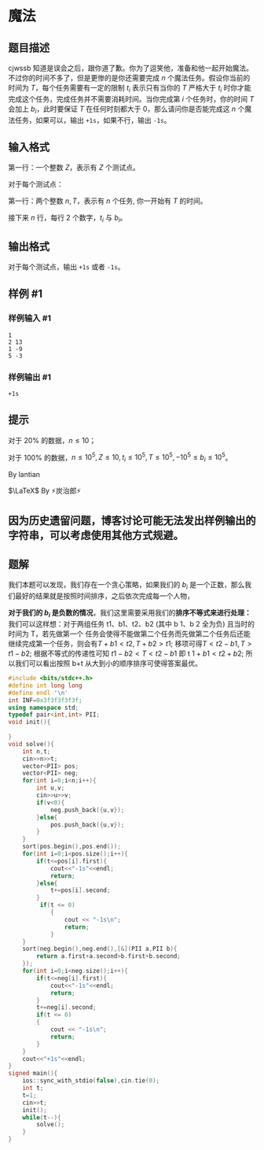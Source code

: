 # 魔法

## 题目描述

cjwssb 知道是误会之后，跟你道了歉。你为了逗笑他，准备和他一起开始魔法。不过你的时间不多了，但是更惨的是你还需要完成 $n$ 个魔法任务。假设你当前的时间为 $T$，每个任务需要有一定的限制 $t_i$ 表示只有当你的 $T$ 严格大于 $t_i$ 时你才能完成这个任务，完成任务并不需要消耗时间。当你完成第 $i$ 个任务时，你的时间 $T$ 会加上 $b_i$，此时要保证 $T$ 在任何时刻都大于 $0$，那么请问你是否能完成这 $n$ 个魔法任务，如果可以，输出 $\texttt{+1}\texttt{s}$，如果不行，输出 $\texttt{-1}\texttt{s}$。

## 输入格式

第一行：一个整数 $Z$，表示有 $Z$ 个测试点。

对于每个测试点：

第一行：两个整数 $n,T$，表示有 $n$ 个任务, 你一开始有 $T$ 的时间。

接下来 $n$ 行，每行 $2$ 个数字，$t_i$ 与 $b_i$。

## 输出格式

对于每个测试点，输出 $\texttt{+1}\texttt{s}$ 或者 $\texttt{-1}\texttt{s}$。

## 样例 #1

### 样例输入 #1

```
1
2 13
1 -9
5 -3
```

### 样例输出 #1

```
+1s
```

## 提示

对于 $20\%$ 的数据，$n\leq10$；

对于 $100\%$ 的数据，$n\leq10^5,Z\leq10,t_i\leq10^5,T\leq10^5,-10^5\leq b_i\leq 10^5$。

By lantian

$\LaTeX$ By ⚡炭治郎⚡

## 因为历史遗留问题，博客讨论可能无法发出样例输出的字符串，可以考虑使用其他方式规避。

## 题解
我们本题可以发现，我们存在一个贪心策略，如果我们的 $b_{i}$ 是一个正数，那么我们最好的结果就是按照时间排序，之后依次完成每一个人物，

**对于我们的 $b_{i}$ 是负数的情况**，我们这里需要采用我们的**排序不等式来进行处理：**
我们可以这样想：对于两组任务 t1、b1、t2、b2 (其中 b 1、b 2 全为负) 且当时的时间为 T，若先做第一个
任务会使得不能做第二个任务而先做第二个任务后还能继续完成第一个任务，则会有$T+b1<t2,T+b2>t1;$
移项可得$T< t2- b1, T> t 1- b 2$; 根据不等式的传递性可知
$t1-b2<T<t2-b1$ 即 t $1+b1<t2+b2;$ 所以我们可以看出按照 b+t 从大到小的顺序排序可使得答案最优。

```cpp
#include <bits/stdc++.h>
#define int long long
#define endl '\n'
int INF=0x3f3f3f3f3f;
using namespace std;
typedef pair<int,int> PII;
void init(){
    
}
void solve(){
    int n,t;
    cin>>n>>t;
    vector<PII> pos;
    vector<PII> neg;
    for(int i=0;i<n;i++){
        int u,v;
        cin>>u>>v;
        if(v<0){
            neg.push_back({u,v});
        }else{
            pos.push_back({u,v});
        }
    }
    sort(pos.begin(),pos.end());
    for(int i=0;i<pos.size();i++){
        if(t<=pos[i].first){
            cout<<"-1s"<<endl;
            return;
        }else{
            t+=pos[i].second;
        }
         if(t <= 0)
            {
                cout << "-1s\n";
                return;
            }
    }
    sort(neg.begin(),neg.end(),[&](PII a,PII b){
        return a.first+a.second>b.first+b.second;
    });
    for(int i=0;i<neg.size();i++){
        if(t<=neg[i].first){
            cout<<"-1s"<<endl;
            return;
        }
        t+=neg[i].second;
        if(t <= 0)
        {
            cout << "-1s\n";
            return;
        }
    }
    cout<<"+1s"<<endl;
}
signed main(){
    ios::sync_with_stdio(false),cin.tie(0);
    int t;
    t=1;
    cin>>t;
    init();
    while(t--){
        solve();
    }
}
```